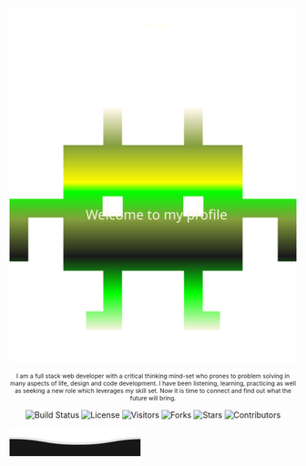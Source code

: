 ![Header](./assets/wave-up.svg)
![Main](assets/welcome-gradient.svg)

<p align="center" style="font-size: .75em;">I am a full stack web developer with a critical thinking mind-set who prones to problem solving in many aspects of life, design and code development. I have been listening, learning, practicing as well as seeking a new role which leverages my skill set. Now it is time to connect and find out what the future will bring. </p>

<p align="center">
  <img src="https://img.shields.io/badge/build-passing-brightgreen" alt="Build Status"/>
  <img src="https://img.shields.io/badge/license-MIT-blue" alt="License"/>
  <img src="https://visitor-badge.laobi.icu/badge?page_id=TVATDCI.TVATDCI" alt="Visitors"/>
  <img src="https://img.shields.io/github/forks/TVATDCI/TVATDCI?style=social" alt="Forks"/>
  <img src="https://img.shields.io/github/stars/TVATDCI/TVATDCI?style=social" alt="Stars"/>
  <img src="https://img.shields.io/github/contributors/TVATDCI/TVATDCI" alt="Contributors"/>
</p>

![Footer](assets/wave-down.svg)

